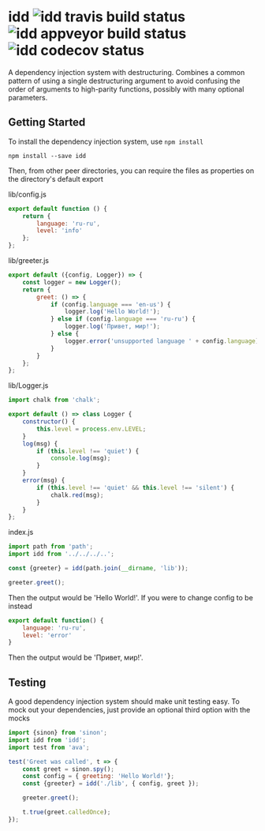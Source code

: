 # idd ![idd travis build status](https://travis-ci.org/doug-wade/idd.svg) ![idd appveyor build status](https://ci.appveyor.com/api/projects/status/github/doug-wade/idd?branch=master&svg=true) ![idd codecov status](https://img.shields.io/codecov/c/github/doug-wade/idd.svg)

A dependency injection system with destructuring.  Combines a common pattern
of using a single destructuring argument to avoid confusing the order of
arguments to high-parity functions, possibly with many optional parameters.


## Getting Started

To install the dependency injection system, use `npm install`

```shell
npm install --save idd
```

Then, from other peer directories, you can require the files as properties
on the directory's default export

lib/config.js

```javascript
export default function () {
	return {
		language: 'ru-ru',
		level: 'info'
	};
};
```

lib/greeter.js

```javascript
export default ({config, Logger}) => {
	const logger = new Logger();
	return {
		greet: () => {
			if (config.language === 'en-us') {
				logger.log('Hello World!');
			} else if (config.language === 'ru-ru') {
				logger.log('Привет, мир!');
			} else {
				logger.error('unsupported language ' + config.language);
			}
		}
	};
};
```

lib/Logger.js

```javascript
import chalk from 'chalk';

export default () => class Logger {
	constructor() {
		this.level = process.env.LEVEL;
	}
	log(msg) {
		if (this.level !== 'quiet') {
			console.log(msg);
		}
	}
	error(msg) {
		if (this.level !== 'quiet' && this.level !== 'silent') {
			chalk.red(msg);
		}
	}
};
```

index.js

```javascript
import path from 'path';
import idd from '../../../..';

const {greeter} = idd(path.join(__dirname, 'lib'));

greeter.greet();
```

Then the output would be 'Hello World!'.  If you were to change config to be
instead 	

```javascript
export default function() {
	language: 'ru-ru',
	level: 'error'
}
```

Then the output would be 'Привет, мир!'.


## Testing

A good dependency injection system should make unit testing easy.  To mock out
your dependencies, just provide an optional third option with the mocks

```javascript
import {sinon} from 'sinon';
import idd from 'idd';
import test from 'ava';

test('Greet was called', t => {
	const greet = sinon.spy();
	const config = { greeting: 'Hello World!'};
	const {greeter} = idd('./lib', { config, greet });

	greeter.greet();

	t.true(greet.calledOnce);
});
```


